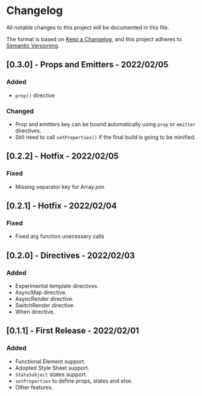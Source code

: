 # Changelog
All notable changes to this project will be documented in this file.

The format is based on [Keep a Changelog](https://keepachangelog.com/en/1.0.0/),
and this project adheres to [Semantic Versioning](https://semver.org/spec/v2.0.0.html).

## [0.3.0] - Props and Emitters - 2022/02/05
### Added
- `prop()` directive

### Changed
- Prop and emitters key can be bound automatically using `prop` or `emitter` directives.
- Still need to call `setProperties()` if the final build is going to be minified.

## [0.2.2] - Hotfix - 2022/02/05
### Fixed
- Missing separator key for Array.join

## [0.2.1] - Hotfix - 2022/02/04
### Fixed
- Fixed arg function unecessary calls

## [0.2.0] - Directives - 2022/02/03
### Added
- Experimental template directives.
- AsyncMap directive.
- AsyncRender directive.
- SwitchRender directive.
- When directive.

## [0.1.1] - First Release - 2022/02/01
### Added
- Functional Element support.
- Adopted Style Sheet support.
- `StateSubject` states support.
- `setProperties` to define props, states and else.
- Other features.
